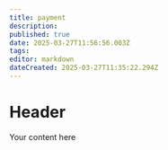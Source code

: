 ```yaml
---
title: payment
description: 
published: true
date: 2025-03-27T11:56:56.003Z
tags: 
editor: markdown
dateCreated: 2025-03-27T11:35:22.294Z
---
```


# Header
Your content here